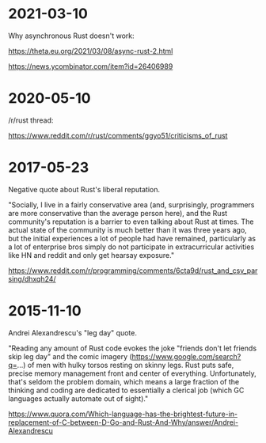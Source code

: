 # 2021-03-10

Why asynchronous Rust doesn't work:

https://theta.eu.org/2021/03/08/async-rust-2.html

https://news.ycombinator.com/item?id=26406989

# 2020-05-10

/r/rust thread:

https://www.reddit.com/r/rust/comments/ggyo51/criticisms_of_rust

# 2017-05-23

Negative quote about Rust's liberal reputation.

"Socially, I live in a fairly conservative area (and, surprisingly,
programmers are more conservative than the average person here), and
the Rust community's reputation is a barrier to even talking about
Rust at times. The actual state of the community is much better than
it was three years ago, but the initial experiences a lot of people
had have remained, particularly as a lot of enterprise bros simply do
not participate in extracurricular activities like HN and reddit and
only get hearsay exposure."

https://www.reddit.com/r/programming/comments/6cta9d/rust_and_csv_parsing/dhxqh24/

# 2015-11-10

Andrei Alexandrescu's "leg day" quote.

"Reading any amount of Rust code evokes the joke "friends don't let
friends skip leg day" and the comic imagery
(https://www.google.com/search?q=...) of men with hulky torsos resting
on skinny legs. Rust puts safe, precise memory management front and
center of everything. Unfortunately, that's seldom the problem domain,
which means a large fraction of the thinking and coding are dedicated
to essentially a clerical job (which GC languages actually automate
out of sight)."

https://www.quora.com/Which-language-has-the-brightest-future-in-replacement-of-C-between-D-Go-and-Rust-And-Why/answer/Andrei-Alexandrescu